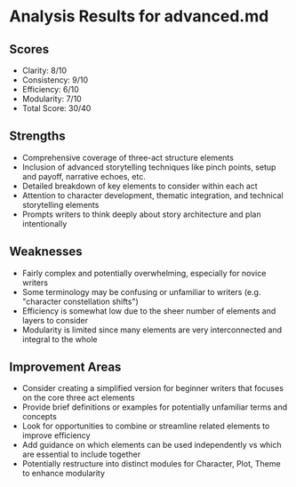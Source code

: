 # Analysis Results for advanced.md

## Scores
- Clarity: 8/10
- Consistency: 9/10
- Efficiency: 6/10
- Modularity: 7/10
- Total Score: 30/40

## Strengths
- Comprehensive coverage of three-act structure elements
- Inclusion of advanced storytelling techniques like pinch points, setup and payoff, narrative echoes, etc.
- Detailed breakdown of key elements to consider within each act
- Attention to character development, thematic integration, and technical storytelling elements
- Prompts writers to think deeply about story architecture and plan intentionally

## Weaknesses
- Fairly complex and potentially overwhelming, especially for novice writers
- Some terminology may be confusing or unfamiliar to writers (e.g. "character constellation shifts")
- Efficiency is somewhat low due to the sheer number of elements and layers to consider
- Modularity is limited since many elements are very interconnected and integral to the whole

## Improvement Areas
- Consider creating a simplified version for beginner writers that focuses on the core three act elements
- Provide brief definitions or examples for potentially unfamiliar terms and concepts
- Look for opportunities to combine or streamline related elements to improve efficiency
- Add guidance on which elements can be used independently vs which are essential to include together
- Potentially restructure into distinct modules for Character, Plot, Theme to enhance modularity
